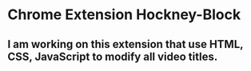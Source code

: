 # Chrome Extension Hockney-Block

## I am working on this extension that use HTML, CSS, JavaScript to modify all video titles. 
